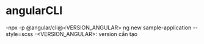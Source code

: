# angularCLI

-npx -p @angular/cli@<VERSION_ANGULAR> ng new sample-application --style=scss
-<VERSION_ANGULAR>: version cần tạo
